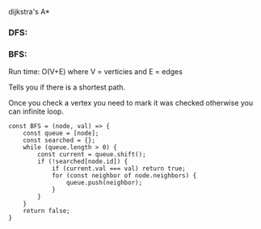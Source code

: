 dijkstra's
A\*

### DFS:

### BFS:

Run time: O(V+E) where V = verticies and E = edges

Tells you if there is a shortest path.

Once you check a vertex you need to mark it was checked otherwise you can infinite loop.

```
const BFS = (node, val) => {
    const queue = [node];
    const searched = {};
    while (queue.length > 0) {
        const current = queue.shift();
        if (!searched[node.id]) {
            if (current.val === val) return true;
            for (const neighbor of node.neighbors) {
                queue.push(neighbor);
            }
        }
    }
    return false;
}
```
